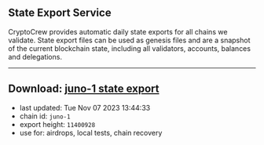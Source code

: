 ## State Export Service
CryptoCrew provides automatic daily state exports for all chains we validate. State export files can be used as genesis files and are a snapshot of the current blockchain state, including all validators, accounts, balances and delegations.

---
**Download: [juno-1 state export](https://dl.ccvalidators.com/SERVICE/juno/juno-1_export_11400928.json)**
---

- last updated: Tue Nov 07 2023 13:44:33
- chain id: `juno-1`
- export height: `11400928`
- use for: airdrops, local tests, chain recovery
